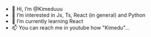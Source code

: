 - 👋 Hi, I’m @Kimeduuu
- 👀 I’m interested in Js, Ts, React (in general) and Python
- 🌱 I’m currently learning React
- 📫 You can reach me in youtube how "Kimedu"...

<!---
Kimeduuu/Kimeduuu is a ✨ special ✨ repository because its `README.md` (this file) appears on your GitHub profile.
You can click the Preview link to take a look at your changes.
--->
